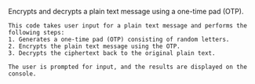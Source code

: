

Encrypts and decrypts a plain text message using a one-time pad (OTP).

    This code takes user input for a plain text message and performs the following steps:
    1. Generates a one-time pad (OTP) consisting of random letters.
    2. Encrypts the plain text message using the OTP.
    3. Decrypts the ciphertext back to the original plain text.

    The user is prompted for input, and the results are displayed on the console.
    